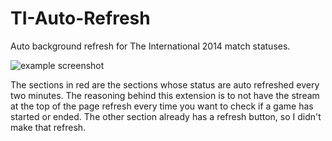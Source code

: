 TI-Auto-Refresh
===============

Auto background refresh for The International 2014 match statuses.

![example screenshot](http://i.imgur.com/jPosxCA.png)

The sections in red are the sections whose status are auto refreshed every two minutes. The reasoning behind this extension is to not have the stream at the top of the page refresh every time you want to check if a game has started or ended. The other section already has a refresh button, so I didn't make that refresh.
